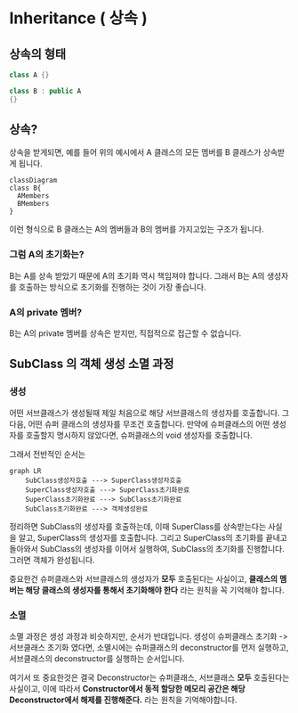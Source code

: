 # Inheritance ( 상속 )

## 상속의 형태

```cpp
class A {}

class B : public A 
{}
```

## 상속?

상속을 받게되면, 예를 들어 위의 예시에서 A 클래스의 모든 멤버를 B 클래스가 상속받게 됩니다.

```mermaid
classDiagram
class B{
  AMembers
  BMembers
}
```

이런 형식으로 B 클래스는 A의 멤버들과 B의 멤버를 가지고있는 구조가 됩니다.

### 그럼 A의 초기화는?

B는 A를 상속 받았기 때문에 A의 초기화 역시 책임져야 합니다. 그래서 B는 A의 생성자를 호출하는 방식으로 초기화를 진행하는 것이 가장 좋습니다.

### A의 private 멤버?

B는 A의 private 멤버를 상속은 받지만, 직접적으로 접근할 수 없습니다.

## SubClass 의 객체 생성 소멸 과정

### 생성

어떤 서브클래스가 생성될때 제일 처음으로 해당 서브클래스의 생성자를 호출합니다. 그 다음, 어떤 슈퍼 클래스의 생성자를 무조건 호출합니다.
만약에 슈퍼클래스의 어떤 생성자를 호출할지 명시하지 않았다면, 슈퍼클래스의 void 생성자를 호출합니다.

그래서 전반적인 순서는

```mermaid
graph LR
    SubClass생성자호출 ---> SuperClass생성자호출
    SuperClass생성자호출 ---> SuperClass초기화완료
    SuperClass초기화완료 ---> SubClass초기화완료
    SubClass초기화완료 ---> 객체생성완료
```

정리하면 SubClass의 생성자를 호출하는데, 이때 SuperClass를 상속받는다는 사실을 알고, SuperClass의 생성자를 호출합니다. 그리고 SuperClass의 초기화를 끝내고 돌아와서 SubClass의 생성자를 이어서 실행하여, SubClass의 초기화를 진행합니다. 그러면 객체가 완성됩니다.

중요한건 슈퍼클래스와 서브클래스의 생성자가 **모두** 호출된다는 사실이고, **클래스의 멤버는 해당 클래스의 생성자를 통해서 초기화해야 한다** 라는 원칙을 꼭 기억해야 합니다.

### 소멸

소멸 과정은 생성 과정과 비슷하지만, 순서가 반대입니다. 생성이 슈퍼클래스 초기화 -> 서브클래스 초기화 였다면, 소멸시에는 슈퍼클래스의 deconstructor를 먼저 실행하고, 서브클래스의 deconstructor를 실행하는 순서입니다.

여기서 또 중요한것은 결국 Deconstructor는 슈퍼클래스, 서브클래스 **모두** 호출된다는 사실이고, 이에 따라서 **Constructor에서 동적 할당한 메모리 공간은 해당 Deconstructor에서 해제를 진행해준다.** 라는 원칙을 기억해야합니다.
